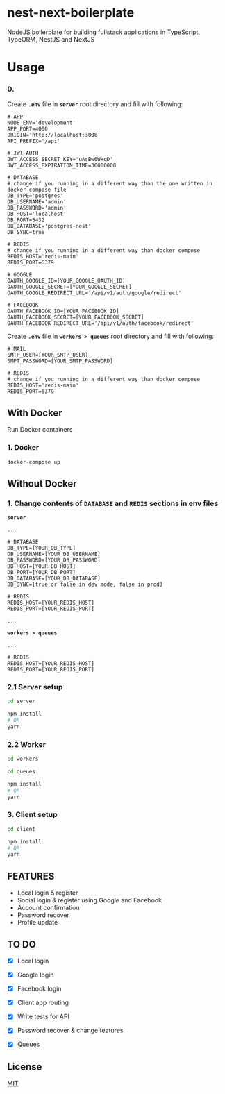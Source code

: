 # nest-next-boilerplate

NodeJS boilerplate for building fullstack applications in TypeScript, TypeORM, NestJS and NextJS

# Usage

###  0.
Create **``.env``** file in **``server``** root directory and fill with following:

```code
# APP
NODE_ENV='development'
APP_PORT=4000
ORIGIN='http://localhost:3000'
API_PREFIX='/api'

# JWT AUTH
JWT_ACCESS_SECRET_KEY='uAsBw6WxqD'
JWT_ACCESS_EXPIRATION_TIME=36000000

# DATABASE
# change if you running in a different way than the one written in docker compose file
DB_TYPE='postgres'
DB_USERNAME='admin'
DB_PASSWORD='admin'
DB_HOST='localhost'
DB_PORT=5432
DB_DATABASE='postgres-nest'
DB_SYNC=true

# REDIS
# change if you running in a different way than docker compose
REDIS_HOST='redis-main'
REDIS_PORT=6379

# GOOGLE
OAUTH_GOOGLE_ID=[YOUR_GOOGLE_OAUTH_ID]
OAUTH_GOOGLE_SECRET=[YOUR_GOOGLE_SECRET]
OAUTH_GOOGLE_REDIRECT_URL='/api/v1/auth/google/redirect'

# FACEBOOK
OAUTH_FACEBOOK_ID=[YOUR_FACEBOOK_ID]
OAUTH_FACEBOOK_SECRET=[YOUR_FACEBOOK_SECRET]
OAUTH_FACEBOOK_REDIRECT_URL='/api/v1/auth/facebook/redirect'
``` 
Create **``.env``** file in **``workers > queues``** root directory and fill with following:

```code
# MAIL
SMTP_USER=[YOUR_SMTP_USER]
SMPT_PASSWORD=[YOUR_SMTP_PASSWORD]

# REDIS
# change if you running in a different way than docker compose
REDIS_HOST='redis-main'
REDIS_PORT=6379
``` 

## With Docker
Run Docker containers

### 1. Docker
```bash
docker-compose up 
```

## Without Docker
### 1. Change contents of ``DATABASE`` and ``REDIS`` sections in env files
**``server``**
```code
...

# DATABASE
DB_TYPE=[YOUR_DB_TYPE]
DB_USERNAME=[YOUR_DB_USERNAME]
DB_PASSWORD=[YOUR_DB_PASSWORD]
DB_HOST=[YOUR_DB_HOST]
DB_PORT=[YOUR_DB_PORT]
DB_DATABASE=[YOUR_DB_DATABASE]
DB_SYNC=[true or false in dev mode, false in prod]

# REDIS
REDIS_HOST=[YOUR_REDIS_HOST]
REDIS_PORT=[YOUR_REDIS_PORT]

...
```

**``workers > queues``**
```code
...

# REDIS
REDIS_HOST=[YOUR_REDIS_HOST]
REDIS_PORT=[YOUR_REDIS_PORT]
```
### 2.1 Server setup
```bash
cd server 
```
```bash
npm install 
# OR 
yarn
```

### 2.2 Worker
```bash
cd workers 
```
```bash
cd queues 
```
```bash
npm install 
# OR 
yarn
```

### 3. Client setup
```bash
cd client 
```
```bash
npm install 
# OR 
yarn
```

## FEATURES
- Local login & register
- Social login & register using Google and Facebook
- Account confirmation
- Password recover
- Profile update

## TO DO
- [x] Local login
- [x] Google login
- [x] Facebook login
- [x] Client app routing
- [x] Write tests for API
- [x] Password recover & change features
- [x] Queues


## License
[MIT](https://choosealicense.com/licenses/mit/)
